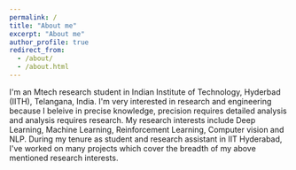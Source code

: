 ```yaml
---
permalink: /
title: "About me"
excerpt: "About me"
author_profile: true
redirect_from: 
  - /about/
  - /about.html
---
```

I'm an Mtech research student in Indian Institute of Technology, Hyderbad (IITH), Telangana, India. I'm very interested in research and engineering because I beleive in precise knowledge, precision requires detailed analysis and analysis requires research. My research interests include Deep Learning, Machine Learning, Reinforcement Learning, Computer vision and NLP. During my tenure as student and research assistant in IIT Hyderabad, I've worked on many projects which cover the breadth of my above mentioned research interests.